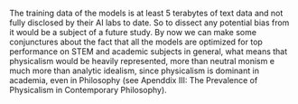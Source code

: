 The training data of the models is at least 5 terabytes of text data and not fully disclosed by their AI labs to date. So to dissect any potential bias from it would be a subject of a future study. By now we can make some conjunctures about the fact that all the models are optimized for top performance on STEM and academic subjects in general, what means that physicalism would be heavily represented, more than neutral monism e much more than analytic idealism, since physicalism is dominant in academia, even in Philosophy (see Apenddix III: The Prevalence of Physicalism in Contemporary Philosophy).